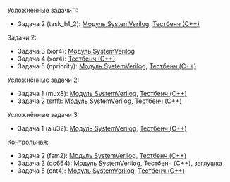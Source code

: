 Усложнённые задачи 1:
 - Задача 2 (task_h1_2): [Модуль SystemVerilog](task_h1_2.v), [Тестбенч (С++)](task_h1_2.cpp)
 
 Задачи 2:
 - Задача 3 (xor4): [Модуль SystemVerilog](xor4.v)
 - Задача 4 (xor4): [Тестбенч (С++)](xor4.cpp)
 - Задача 5 (npriority): [Модуль SystemVerilog](npriority.v), [Тестбенч (C++)](npriority.cpp)
 
 Усложнённые задачи 2:
 - Задача 1 (mux8): [Модуль SystemVerilog](mux8.v), [Тестбенч (C++)](mux8.cpp)
 - Задача 2 (srff): [Модуль SystemVerilog](srff.v), [Тестбенч (C++)](srff.cpp)
 
Усложнённые задачи 3:
 - Задача 1 (alu32): [Модуль SystemVerilog](alu32.v), [Тестбенч (C++)](alu32.cpp)
 
 Контрольная:
 - Задача 2 (fsm2): [Модуль SystemVerilog](fsm2.v), [Тестбенч (C++)](fsm2.cpp)
 - Задача 3 (dc664): [Модуль SystemVerilog](dc664.v), [Тестбенч (C++), заглушка](dc664.cpp)
 - Задача 5 (cnt4): [Модуль SystemVerilog](cnt4.v), [Тестбенч (C++)](cnt4.cpp)

